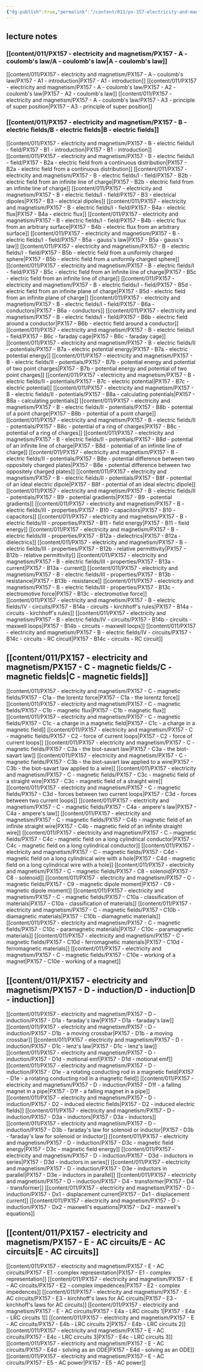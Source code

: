 ```yaml
---
{"dg-publish":true,"permalink":"/content/011/px-157-electricity-and-magnetism/px-157-0-electricity-and-magnetism/","created":"2024-11-25T10:50:32.000+00:00","updated":"2024-11-26T20:11:38.608+00:00"}
---
```


## lecture notes
### [[content/011/PX157 - electricity and magnetism/PX157 - A - coulomb's law/A - coulomb's law\|A - coulomb's law]]
[[content/011/PX157 - electricity and magnetism/PX157 - A - coulomb's law/PX157 - A1 - introduction\|PX157 - A1 - introduction]]
[[content/011/PX157 - electricity and magnetism/PX157 - A - coulomb's law/PX157 - A2 - coulomb's law\|PX157 - A2 - coulomb's law]]
[[content/011/PX157 - electricity and magnetism/PX157 - A - coulomb's law/PX157 - A3 - principle of super position\|PX157 - A3 - principle of super position]]
### [[content/011/PX157 - electricity and magnetism/PX157 - B - electric fields/B - electric fields\|B - electric fields]]
[[content/011/PX157 - electricity and magnetism/PX157 - B - electric fields/I - field/PX157 - B1 - introduction\|PX157 - B1 - introduction]]
[[content/011/PX157 - electricity and magnetism/PX157 - B - electric fields/I - field/PX157 - B2a - electric field from a continuous distribution\|PX157 - B2a - electric field from a continuous distribution]]
[[content/011/PX157 - electricity and magnetism/PX157 - B - electric fields/I - field/PX157 - B2b - electric field from an infinite line of charge\|PX157 - B2b - electric field from an infinite line of charge]]
[[content/011/PX157 - electricity and magnetism/PX157 - B - electric fields/I - field/PX157 - B3 - electrical dipoles\|PX157 - B3 - electrical dipoles]]
[[content/011/PX157 - electricity and magnetism/PX157 - B - electric fields/I - field/PX157 - B4a - electric flux\|PX157 - B4a - electric flux]]
[[content/011/PX157 - electricity and magnetism/PX157 - B - electric fields/I - field/PX157 - B4b - electric flux from an arbitrary surface\|PX157 - B4b - electric flux from an arbitrary surface]]
[[content/011/PX157 - electricity and magnetism/PX157 - B - electric fields/I - field/PX157 - B5a - gauss's law\|PX157 - B5a - gauss's law]]
[[content/011/PX157 - electricity and magnetism/PX157 - B - electric fields/I - field/PX157 - B5b - electric field from a uniformly charged sphere\|PX157 - B5b - electric field from a uniformly charged sphere]]
[[content/011/PX157 - electricity and magnetism/PX157 - B - electric fields/I - field/PX157 - B5c - electric field from an infinite line of charge\|PX157 - B5c - electric field from an infinite line of charge]]
[[content/011/PX157 - electricity and magnetism/PX157 - B - electric fields/I - field/PX157 - B5d - electric field from an infinite plane of charge\|PX157 - B5d - electric field from an infinite plane of charge]]
[[content/011/PX157 - electricity and magnetism/PX157 - B - electric fields/I - field/PX157 - B6a - conductors\|PX157 - B6a - conductors]]
[[content/011/PX157 - electricity and magnetism/PX157 - B - electric fields/I - field/PX157 - B6b - electric field around a conductor\|PX157 - B6b - electric field around a conductor]]
[[content/011/PX157 - electricity and magnetism/PX157 - B - electric fields/I - field/PX157 - B6c - faraday cage\|PX157 - B6c - faraday cage]]
[[content/011/PX157 - electricity and magnetism/PX157 - B - electric fields/II - potentials/PX157 - B7a - electric potential energy\|PX157 - B7a - electric potential energy]]
[[content/011/PX157 - electricity and magnetism/PX157 - B - electric fields/II - potentials/PX157 - B7b - potential energy and potential of two point charges\|PX157 - B7b - potential energy and potential of two point charges]]
[[content/011/PX157 - electricity and magnetism/PX157 - B - electric fields/II - potentials/PX157 - B7c - electric potential\|PX157 - B7c - electric potential]]
[[content/011/PX157 - electricity and magnetism/PX157 - B - electric fields/II - potentials/PX157 - B8a - calculating potentials\|PX157 - B8a - calculating potentials]]
[[content/011/PX157 - electricity and magnetism/PX157 - B - electric fields/II - potentials/PX157 - B8b - potential of a point charge\|PX157 - B8b - potential of a point charge]]
[[content/011/PX157 - electricity and magnetism/PX157 - B - electric fields/II - potentials/PX157 - B8c - potential of a ring of charges\|PX157 - B8c - potential of a ring of charges]]
[[content/011/PX157 - electricity and magnetism/PX157 - B - electric fields/II - potentials/PX157 - B8d - potential of an infinite line of charge\|PX157 - B8d - potential of an infinite line of charge]]
[[content/011/PX157 - electricity and magnetism/PX157 - B - electric fields/II - potentials/PX157 - B8e - potential difference between two oppositely charged plates\|PX157 - B8e - potential difference between two oppositely charged plates]]
[[content/011/PX157 - electricity and magnetism/PX157 - B - electric fields/II - potentials/PX157 - B8f - potential of an ideal electric dipole\|PX157 - B8f - potential of an ideal electric dipole]]
[[content/011/PX157 - electricity and magnetism/PX157 - B - electric fields/II - potentials/PX157 - B9 - potential gradients\|PX157 - B9 - potential gradients]]
[[content/011/PX157 - electricity and magnetism/PX157 - B - electric fields/III - properties/PX157 - B10 - capacitors\|PX157 - B10 - capacitors]]
[[content/011/PX157 - electricity and magnetism/PX157 - B - electric fields/III - properties/PX157 - B11 - field energy\|PX157 - B11 - field energy]]
[[content/011/PX157 - electricity and magnetism/PX157 - B - electric fields/III - properties/PX157 - B12a - dielectrics\|PX157 - B12a - dielectrics]]
[[content/011/PX157 - electricity and magnetism/PX157 - B - electric fields/III - properties/PX157 - B12b - relative permittivity\|PX157 - B12b - relative permittivity]]
[[content/011/PX157 - electricity and magnetism/PX157 - B - electric fields/III - properties/PX157 - B13a - current\|PX157 - B13a - current]]
[[content/011/PX157 - electricity and magnetism/PX157 - B - electric fields/III - properties/PX157 - B13b - resistance\|PX157 - B13b - resistance]]
[[content/011/PX157 - electricity and magnetism/PX157 - B - electric fields/III - properties/PX157 - B13c - electromotive force\|PX157 - B13c - electromotive force]]
[[content/011/PX157 - electricity and magnetism/PX157 - B - electric fields/IV - circuits/PX157 - B14a - circuits - kirchhoff's rules\|PX157 - B14a - circuits - kirchhoff's rules]]
[[content/011/PX157 - electricity and magnetism/PX157 - B - electric fields/IV - circuits/PX157 - B14b - circuits - maxwell loops\|PX157 - B14b - circuits - maxwell loops]]
[[content/011/PX157 - electricity and magnetism/PX157 - B - electric fields/IV - circuits/PX157 - B14c - circuits - RC circuit\|PX157 - B14c - circuits - RC circuit]]
## [[content/011/PX157 - electricity and magnetism/PX157 - C - magnetic fields/C -  magnetic fields\|C -  magnetic fields]]
[[content/011/PX157 - electricity and magnetism/PX157 - C - magnetic fields/PX157 - C1a - the lorentz force\|PX157 - C1a - the lorentz force]]
[[content/011/PX157 - electricity and magnetism/PX157 - C - magnetic fields/PX157 - C1b - magnetic flux\|PX157 - C1b - magnetic flux]]
[[content/011/PX157 - electricity and magnetism/PX157 - C - magnetic fields/PX157 - C1c - a charge in a magnetic field\|PX157 - C1c - a charge in a magnetic field]]
[[content/011/PX157 - electricity and magnetism/PX157 - C - magnetic fields/PX157 - C2 - force of current loops\|PX157 - C2 - force of current loops]]
[[content/011/PX157 - electricity and magnetism/PX157 - C - magnetic fields/PX157 - C3a - the biot-savart law\|PX157 - C3a - the biot-savart law]]
[[content/011/PX157 - electricity and magnetism/PX157 - C - magnetic fields/PX157 - C3b - the biot-savart law applied to a wire\|PX157 - C3b - the biot-savart law applied to a wire]]
[[content/011/PX157 - electricity and magnetism/PX157 - C - magnetic fields/PX157 - C3c - magnetic field of a straight wire\|PX157 - C3c - magnetic field of a straight wire]]
[[content/011/PX157 - electricity and magnetism/PX157 - C - magnetic fields/PX157 - C3d - forces between two current loops\|PX157 - C3d - forces between two current loops]]
[[content/011/PX157 - electricity and magnetism/PX157 - C - magnetic fields/PX157 - C4a - ampere's law\|PX157 - C4a - ampere's law]]
[[content/011/PX157 - electricity and magnetism/PX157 - C - magnetic fields/PX157 - C4b - magnetic field of an infinite straight wire\|PX157 - C4b - magnetic field of an infinite straight wire]]
[[content/011/PX157 - electricity and magnetism/PX157 - C - magnetic fields/PX157 - C4c - magnetic field on a long cylindrical conductor\|PX157 - C4c - magnetic field on a long cylindrical conductor]]
[[content/011/PX157 - electricity and magnetism/PX157 - C - magnetic fields/PX157 - C4d - magnetic field on a long cylindrical wire with a hole\|PX157 - C4d - magnetic field on a long cylindrical wire with a hole]]
[[content/011/PX157 - electricity and magnetism/PX157 - C - magnetic fields/PX157 - C8 - solenoid\|PX157 - C8 - solenoid]]
[[content/011/PX157 - electricity and magnetism/PX157 - C - magnetic fields/PX157 - C9 - magnetic dipole moment\|PX157 - C9 - magnetic dipole moment]]
[[content/011/PX157 - electricity and magnetism/PX157 - C - magnetic fields/PX157 - C10a - classification of materials\|PX157 - C10a - classification of materials]]
[[content/011/PX157 - electricity and magnetism/PX157 - C - magnetic fields/PX157 - C10b - diamagnetic materials\|PX157 - C10b - diamagnetic materials]]
[[content/011/PX157 - electricity and magnetism/PX157 - C - magnetic fields/PX157 - C10c - paramagnetic materials\|PX157 - C10c - paramagnetic materials]]
[[content/011/PX157 - electricity and magnetism/PX157 - C - magnetic fields/PX157 - C10d - ferromagnetic materials\|PX157 - C10d - ferromagnetic materials]]
[[content/011/PX157 - electricity and magnetism/PX157 - C - magnetic fields/PX157 - C10e - working of a magnet\|PX157 - C10e - working of a magnet]]
## [[content/011/PX157 - electricity and magnetism/PX157 - D - induction/D - induction\|D - induction]]
[[content/011/PX157 - electricity and magnetism/PX157 - D - induction/PX157 - D1a - faraday's law\|PX157 - D1a - faraday's law]]
[[content/011/PX157 - electricity and magnetism/PX157 - D - induction/PX157 - D1b - a moving crossbar\|PX157 - D1b - a moving crossbar]]
[[content/011/PX157 - electricity and magnetism/PX157 - D - induction/PX157 - D1c - lenz's law\|PX157 - D1c - lenz's law]]
[[content/011/PX157 - electricity and magnetism/PX157 - D - induction/PX157 - D1d - motional emf\|PX157 - D1d - motional emf]]
[[content/011/PX157 - electricity and magnetism/PX157 - D - induction/PX157 - D1e - a rotating conducting rod in a magnetic field\|PX157 - D1e - a rotating conducting rod in a magnetic field]] 
[[content/011/PX157 - electricity and magnetism/PX157 - D - induction/PX157 - D1f - a falling magnet in a pipe\|PX157 - D1f - a falling magnet in a pipe]]
[[content/011/PX157 - electricity and magnetism/PX157 - D - induction/PX157 - D2 - induced electric fields\|PX157 - D2 - induced electric fields]]
[[content/011/PX157 - electricity and magnetism/PX157 - D - induction/PX157 - D3a - inductors\|PX157 - D3a - inductors]]
[[content/011/PX157 - electricity and magnetism/PX157 - D - induction/PX157 - D3b - faraday's law for solenoid or inductor\|PX157 - D3b - faraday's law for solenoid or inductor]]
[[content/011/PX157 - electricity and magnetism/PX157 - D - induction/PX157 - D3c - magnetic field energy\|PX157 - D3c - magnetic field energy]]
[[content/011/PX157 - electricity and magnetism/PX157 - D - induction/PX157 - D3d - inductors in series\|PX157 - D3d - inductors in series]]
[[content/011/PX157 - electricity and magnetism/PX157 - D - induction/PX157 - D3e - inductors in parallel\|PX157 - D3e - inductors in parallel]]
[[content/011/PX157 - electricity and magnetism/PX157 - D - induction/PX157 - D4 - transformer\|PX157 - D4 - transformer]]
[[content/011/PX157 - electricity and magnetism/PX157 - D - induction/PX157 - Dx1 - displacement current\|PX157 - Dx1 - displacement current]]
[[content/011/PX157 - electricity and magnetism/PX157 - D - induction/PX157 - Dx2 - maxwell's equations\|PX157 - Dx2 - maxwell's equations]]
## [[content/011/PX157 - electricity and magnetism/PX157 - E - AC circuits/E - AC circuits\|E - AC circuits]]
[[content/011/PX157 - electricity and magnetism/PX157 - E - AC circuits/PX157 - E1 - complex representation\|PX157 - E1 - complex representation]]
[[content/011/PX157 - electricity and magnetism/PX157 - E - AC circuits/PX157 - E2 - complex impedences\|PX157 - E2 - complex impedences]]
[[content/011/PX157 - electricity and magnetism/PX157 - E - AC circuits/PX157 - E3 - kirchhoff's laws for AC circuits\|PX157 - E3 - kirchhoff's laws for AC circuits]]
[[content/011/PX157 - electricity and magnetism/PX157 - E - AC circuits/PX157 - E4a - LRC circuits 1\|PX157 - E4a - LRC circuits 1]]
[[content/011/PX157 - electricity and magnetism/PX157 - E - AC circuits/PX157 - E4b - LRC circuits 2\|PX157 - E4b - LRC circuits 2]]
[[content/011/PX157 - electricity and magnetism/PX157 - E - AC circuits/PX157 - E4c - LRC circuits 3\|PX157 - E4c - LRC circuits 3]]
[[content/011/PX157 - electricity and magnetism/PX157 - E - AC circuits/PX157 - E4d - solving as an ODE\|PX157 - E4d - solving as an ODE]]
[[content/011/PX157 - electricity and magnetism/PX157 - E - AC circuits/PX157 - E5 - AC power\|PX157 - E5 - AC power]]
